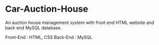 # Car-Auction-House
An auction house management system with front end HTML website and back end MySQL database.

Front-End : HTML, CSS
Back-End : MySQL
